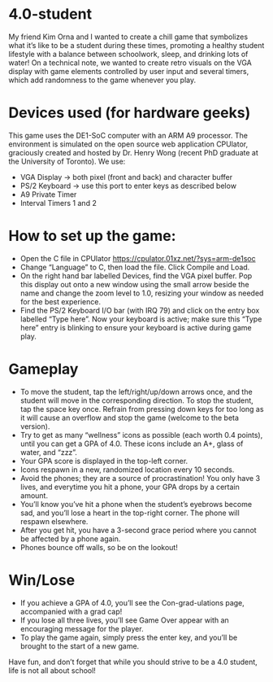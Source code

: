 # 4.0-student

My friend Kim Orna and I wanted to create a chill game that symbolizes what it’s like to be a student during these times, promoting a healthy student lifestyle with a balance between schoolwork, sleep, and drinking lots of water! On a technical note, we wanted to create retro visuals on the VGA display with game elements controlled by user input and several timers, which add randomness to the game whenever you play.

# Devices used (for hardware geeks)
This game uses the DE1-SoC computer with an ARM A9 processor. The environment is simulated on the open source web application CPUlator, graciously created and hosted by Dr. Henry Wong (recent PhD graduate at the University of Toronto). We use:
* VGA Display → both pixel (front and back) and character buffer
* PS/2 Keyboard → use this port to enter keys as described below
* A9 Private Timer
* Interval Timers 1 and 2

# How to set up the game:
* Open the C file in CPUlator https://cpulator.01xz.net/?sys=arm-de1soc 
* Change “Language” to C, then load the file. Click Compile and Load.
* On the right hand bar labelled Devices, find the VGA pixel buffer. Pop this display out onto a new window using the small arrow beside the name and change the zoom level to 1.0, resizing your window as needed for the best experience.
* Find the PS/2 Keyboard I/O bar (with IRQ 79) and click on the entry box labelled “Type here”. Now your keyboard is active; make sure this “Type here” entry is blinking to ensure your keyboard is active during game play.

# Gameplay
* To move the student, tap the left/right/up/down arrows once, and the student will move in the corresponding direction. To stop the student, tap the space key once. Refrain from pressing down keys for too long as it will cause an overflow and stop the game (welcome to the beta version).
* Try to get as many “wellness” icons as possible (each worth 0.4 points), until you can get a GPA of 4.0. These icons include an A+, glass of water, and “zzz”. 
* Your GPA score is displayed in the top-left corner.
* Icons respawn in a new, randomized location every 10 seconds.
* Avoid the phones; they are a source of procrastination! You only have 3 lives, and everytime you hit a phone, your GPA drops by a certain amount. 
* You’ll know you’ve hit a phone when the student’s eyebrows become sad, and you’ll lose a heart in the top-right corner. The phone will respawn elsewhere.
* After you get hit, you have a 3-second grace period where you cannot be affected by a phone again.
* Phones bounce off walls, so be on the lookout!

# Win/Lose
* If you achieve a GPA of 4.0, you’ll see the Con-grad-ulations page, accompanied with a grad cap!
* If you lose all three lives, you’ll see Game Over appear with an encouraging message for the player.
* To play the game again, simply press the enter key, and you’ll be brought to the start of a new game.


Have fun, and don’t forget that while you should strive to be a 4.0 student, life is not all about school!


